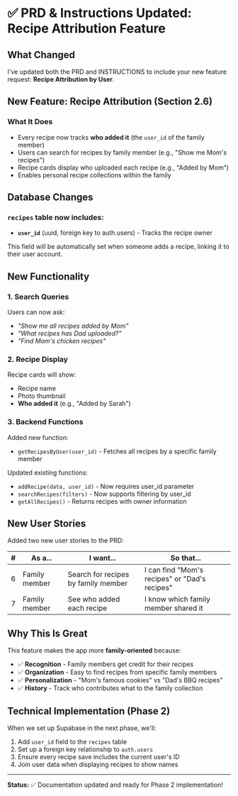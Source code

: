 # ✅ PRD & Instructions Updated: Recipe Attribution Feature

## What Changed

I've updated both the PRD and INSTRUCTIONS to include your new feature request: **Recipe Attribution by User**.

## New Feature: Recipe Attribution (Section 2.6)

### What It Does
- Every recipe now tracks **who added it** (the `user_id` of the family member)
- Users can search for recipes by family member (e.g., "Show me Mom's recipes")
- Recipe cards display who uploaded each recipe (e.g., "Added by Mom")
- Enables personal recipe collections within the family

## Database Changes

### `recipes` table now includes:
- **`user_id`** (uuid, foreign key to auth.users) - Tracks the recipe owner

This field will be automatically set when someone adds a recipe, linking it to their user account.

## New Functionality

### 1. Search Queries
Users can now ask:
- *"Show me all recipes added by Mom"*
- *"What recipes has Dad uploaded?"*
- *"Find Mom's chicken recipes"*

### 2. Recipe Display
Recipe cards will show:
- Recipe name
- Photo thumbnail
- **Who added it** (e.g., "Added by Sarah")

### 3. Backend Functions
Added new function:
- `getRecipesByUser(user_id)` - Fetches all recipes by a specific family member

Updated existing functions:
- `addRecipe(data, user_id)` - Now requires user_id parameter
- `searchRecipes(filters)` - Now supports filtering by user_id
- `getAllRecipes()` - Returns recipes with owner information

## New User Stories

Added two new user stories to the PRD:

| # | As a... | I want... | So that... |
|---|---------|-----------|------------|
| 6 | Family member | Search for recipes by family member | I can find "Mom's recipes" or "Dad's recipes" |
| 7 | Family member | See who added each recipe | I know which family member shared it |

## Why This Is Great

This feature makes the app more **family-oriented** because:
- ✅ **Recognition** - Family members get credit for their recipes
- ✅ **Organization** - Easy to find recipes from specific family members
- ✅ **Personalization** - "Mom's famous cookies" vs "Dad's BBQ recipes"
- ✅ **History** - Track who contributes what to the family collection

## Technical Implementation (Phase 2)

When we set up Supabase in the next phase, we'll:
1. Add `user_id` field to the `recipes` table
2. Set up a foreign key relationship to `auth.users`
3. Ensure every recipe save includes the current user's ID
4. Join user data when displaying recipes to show names

---

**Status:** ✅ Documentation updated and ready for Phase 2 implementation!



